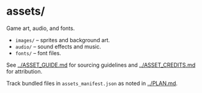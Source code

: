 # assets/

Game art, audio, and fonts.

- `images/` – sprites and background art.
- `audio/` – sound effects and music.
- `fonts/` – font files.

See [../ASSET_GUIDE.md](../ASSET_GUIDE.md) for sourcing guidelines and
[../ASSET_CREDITS.md](../ASSET_CREDITS.md) for attribution.

Track bundled files in `assets_manifest.json` as noted in
[../PLAN.md](../PLAN.md).
